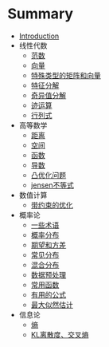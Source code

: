 # Summary

* [Introduction](README.md)
* 线性代数
   * [范数](LinearAlgebra/norm.md)
   * [向量](LinearAlgebra/vector.md)
   * [特殊类型的矩阵和向量](LinearAlgebra/special_matrix.md)
   * [特征分解](LinearAlgebra/eigendecomposition.md)
   * [奇异值分解](LinearAlgebra/SVD.md)
   * [迹运算](LinearAlgebra/trace.md)
   * [行列式](LinearAlgebra/det.md)
* 高等数学
   * [距离](Mathematics/distance.md)
   * [空间](Mathematics/space.md)
   * [函数](Mathematics/function.md)
   * [导数](Mathematics/derivative.md)
   * [凸优化问题](Mathematics/convex.md)
   * [jensen不等式](Mathematics/jensen.md)
* 数值计算
   * [带约束的优化](NumericalComputation/ConstrainedOptimization.md)
* 概率论
   * [一些术语](Probability/norms.md)
   * [概率分布](Probability/probability_distribution.md)
   * [期望和方差](Probability/expectation_variance.md)
   * [常见分布](Probability/distribution.md)
   * [混合分布](Probability/mixture_distribution.md)
   * [数据预处理](Probability/preprocess.md)
   * [常用函数](Probability/functions.md)
   * [有用的公式](Probability/formulas.md)
   * [最大似然估计](Probability/likelihood.md)
* 信息论
   * [熵](Information/entropy.md)
   * [KL离散度、交叉熵](Information/KL.md)